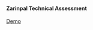 #### Zarinpal Technical Assessment
[Demo](https://kiarash8.github.io/zarinpal_technical_assessment/)
